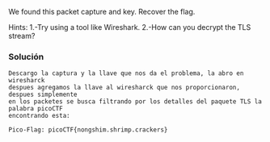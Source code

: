 We found this packet capture and key. Recover the flag.

Hints:
1.-Try using a tool like Wireshark.
2.-How can you decrypt the TLS stream?

### Solución

```
Descargo la captura y la llave que nos da el problema, la abro en wiresharck
despues agregamos la llave al wiresharck que nos proporcionaron, despues simplemente
en los packetes se busca filtrando por los detalles del paquete TLS la palabra picoCTF
encontrando esta:

Pico-Flag: picoCTF{nongshim.shrimp.crackers}

```